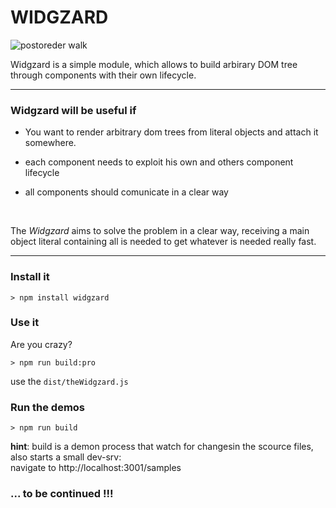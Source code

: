 # WIDGZARD  

![postoreder walk](https://upload.wikimedia.org/wikipedia/commons/thumb/d/d4/Sorted_binary_tree_preorder.svg/2000px-Sorted_binary_tree_preorder.svg.png "postorder walk")


Widgzard is a simple module, which allows to build arbirary DOM tree through components with their own lifecycle.   

---


### Widgzard will be useful if 

- You want to render arbitrary dom trees from literal objects and attach it somewhere. 

- each component needs to exploit his own and others component lifecycle

- all components should comunicate in a clear way  

<br/>

The _Widgzard_ aims to solve the problem in a clear way, receiving a main object literal containing all is needed to get whatever is needed really fast.  

---
### Install it  

	> npm install widgzard

### Use it 

Are you crazy? 

	> npm run build:pro

use the `dist/theWidgzard.js`

### Run the demos

	> npm run build

**hint**: build is a demon process that watch for changesin the scource files, also starts a small dev-srv:  
navigate to http://localhost:3001/samples




### ... to be continued !!!